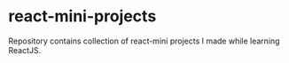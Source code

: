 # react-mini-projects
Repository contains collection of react-mini projects I made while learning ReactJS.
